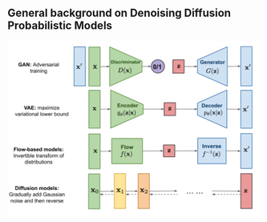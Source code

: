 ## General background on Denoising Diffusion Probabilistic Models

![generative-overview.png](figures/generative-overview.png)
